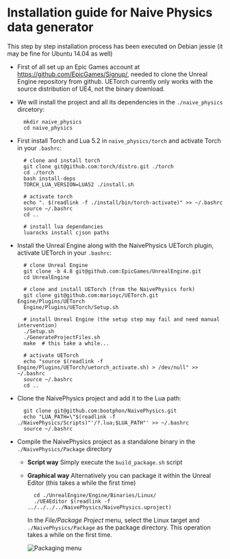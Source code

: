 Installation guide for Naive Physics data generator
===================================================

This step by step installation process has been executed on Debian
jessie (it may be fine for Ubuntu 14.04 as well)

* First of all set up an Epic Games account at
  https://github.com/EpicGames/Signup/, needed to clone the Unreal
  Engine repository from github. UETorch currently only works with the
  source distribution of UE4, not the binary download.

* We will install the project and all its dependencies in the
  `./naive_physics` dircetory:

        mkdir naive_physics
        cd naive_physics

* First install Torch and Lua 5.2 in `naive_physics/torch` and activate
  Torch in your `.bashrc`:

        # clone and install torch
        git clone git@github.com:torch/distro.git ./torch
        cd ./torch
        bash install-deps
        TORCH_LUA_VERSION=LUA52 ./install.sh

        # activate torch
        echo ". $(readlink -f ./install/bin/torch-activate)" >> ~/.bashrc
        source ~/.bashrc
        cd ..

        # install lua dependancies
        luarocks install cjson paths

* Install the Unreal Engine along with the NaivePhysics UETorch plugin,
  activate UETorch in your `.bashrc`:

        # clone Unreal Engine
        git clone -b 4.8 git@github.com:EpicGames/UnrealEngine.git
        cd UnrealEngine

        # clone and install UETorch (from the NaivePhysics fork)
        git clone git@github.com:marioyc/UETorch.git Engine/Plugins/UETorch
        Engine/Plugins/UETorch/Setup.sh

        # install Unreal Engine (the setup step may fail and need manual intervention)
        ./Setup.sh
        ./GenerateProjectFiles.sh
        make  # this take a while...

        # activate UETorch
        echo "source $(readlink -f Engine/Plugins/UETorch/uetorch_activate.sh) > /dev/null" >> ~/.bashrc
        source ~/.bashrc
        cd ..

* Clone the NaivePhysics project and add it to the Lua path:

        git clone git@github.com:bootphon/NaivePhysics.git
        echo "LUA_PATH=\"$(readlink -f ./NaivePhysics/Scripts)"'/?.lua;$LUA_PATH"' >> ~/.bashrc
        source ~/.bashrc

* Compile the NaivePhysics project as a standalone binary in the
  `./NaivePhysics/Package` directory

    * **Script way** Simply execute the `build_package.sh` script

    * **Graphical way** Alternatively you can package it within the
      Unreal Editor (this takes a while the first time)

            cd ./UnrealEngine/Engine/Binaries/Linux/
            ./UE4Editor $(readlink -f ../../../../NaivePhysics/NaivePhysics.uproject)

      In the *File/Package Project* menu, select the Linux target and
      `./NaivePhysics/Package` as the package directory. This
      operation takes a while on the first time.

      ![Packaging menu](https://docs.unrealengine.com/latest/images/Engine/Basics/Projects/Packaging/packaging_menu.jpg)
